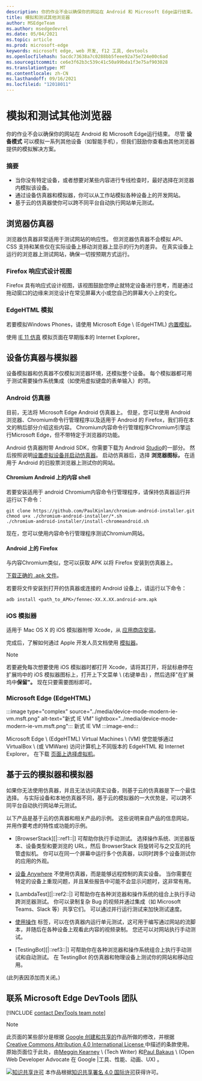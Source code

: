 ```yaml
---
description: 你的作业不会以确保你的网站在 Android 和 Microsoft Edge运行结束。  尽管设备模式可以模拟一系列其他设备（如智能手机），但我们鼓励你查看由其他浏览器提供的模拟解决方案。
title: 模拟和测试其他浏览器
author: MSEdgeTeam
ms.author: msedgedevrel
ms.date: 05/04/2021
ms.topic: article
ms.prod: microsoft-edge
keywords: microsoft edge, web 开发, f12 工具, devtools
ms.openlocfilehash: 5acdc73638a7c0288bb5feee92a75e724e00c6ad
ms.sourcegitcommit: ce6e3f62b3c539c41c50a99bda1f3e75af903028
ms.translationtype: MT
ms.contentlocale: zh-CN
ms.lasthandoff: 09/16/2021
ms.locfileid: "12018011"
---
```

<!-- Copyright Meggin Kearney and Paul Bakaus

   Licensed under the Apache License, Version 2.0 (the "License");
   you may not use this file except in compliance with the License.
   You may obtain a copy of the License at

       https://www.apache.org/licenses/LICENSE-2.0

   Unless required by applicable law or agreed to in writing, software
   distributed under the License is distributed on an "AS IS" BASIS,
   WITHOUT WARRANTIES OR CONDITIONS OF ANY KIND, either express or implied.
   See the License for the specific language governing permissions and
   limitations under the License.  -->
# <a name="emulate-and-test-other-browsers"></a>模拟和测试其他浏览器

你的作业不会以确保你的网站在 Android 和 Microsoft Edge运行结束。  尽管 **设备模式** 可以模拟一系列其他设备（如智能手机），但我们鼓励你查看由其他浏览器提供的模拟解决方案。

### <a name="summary"></a>摘要

*   当你没有特定设备，或者想要对某些内容进行专线检查时，最好选择在浏览器内模拟该设备。
*   通过设备仿真器和模拟器，你可以从工作站模拟各种设备上的开发网站。
*   基于云的仿真器使你可以跨不同平台自动执行网站单元测试。


<!-- ====================================================================== -->
## <a name="browser-emulators"></a>浏览器仿真器

浏览器仿真器非常适用于测试网站的响应性。  但浏览器仿真器不会模拟 API、CSS 支持和某些仅在实际设备上移动浏览器上显示的行为的差异。  在真实设备上运行的浏览器上测试网站，确保一切按预期方式运行。

### <a name="firefox-responsive-design-view"></a>Firefox 响应式设计视图

Firefox 具有[][MDNResponsiveDesignMode]响应式设计视图，该视图鼓励您停止就特定设备进行思考，而是通过拖动窗口的边缘来浏览设计在常见屏幕大小或您自己的屏幕大小上的变化。

### <a name="edgehtml-emulation"></a>EdgeHTML 模拟

若要模拟Windows Phones，请使用 Microsoft Edge \ (EdgeHTML\) [内置模拟][ArchiveMicrosoftEdgeDevtoolsEmulation]。

使用 [IE 11 仿真][Ie11DevToolsEmulation] 模拟页面在早期版本的 Internet Explorer。


<!-- ====================================================================== -->
## <a name="device-emulators-and-simulators"></a>设备仿真器与模拟器

设备模拟器和仿真器不仅模拟浏览器环境，还模拟整个设备。  每个模拟器都可用于测试需要操作系统集成（如使用虚拟键盘的表单输入）的项。

### <a name="android-emulator"></a>Android 仿真器

<!--
:::image type="complex" source="../media/device-mode-android-emulator-stock-browser.msft.png" alt-text="Stock Browser in Android Emulator" lightbox="../media/device-mode-android-emulator-stock-browser.msft.png":::
   Stock Browser in Android Emulator
:::image-end:::
-->

目前，无法将 Microsoft Edge Android 仿真器上。  但是，您可以使用 Android 浏览器、Chromium命令行管理程序以及适用于 Android 的 Firefox，我们将在本文的稍后部分介绍这些内容。  Chromium内容命令行管理程序Chromium引擎运行Microsoft Edge，但不带特定于浏览器的功能。

Android 仿真器附带 Android SDK，你需要下载为 Android [Studio][AndroidStudioDownload]的一部分。  然后按照说明[设置虚拟设备并][AndroidStudioCreateManageVirtualDevices][启动仿真器][AndroidStudioRunAppsAndroidEmulator]。
启动仿真器后，选择 **浏览器图标，** 在适用于 Android 的旧股票浏览器上测试你的网站。

#### <a name="chromium-content-shell-on-android"></a>Chromium Android 上的内容 shell

<!--
:::image type="complex" source="../media/device-mode-android-avd-contentshell.msft.png" alt-text="Android Emulator Content Shell" lightbox="../media/device-mode-android-avd-contentshell.msft.png":::
   Android Emulator Content Shell
:::image-end:::
-->

若要安装适用于 android Chromium内容命令行管理程序，请保持仿真器运行并运行以下命令：

```shell
git clone https://github.com/PaulKinlan/chromium-android-installer.git
chmod u+x ./chromium-android-installer/*.sh
./chromium-android-installer/install-chromeandroid.sh
```

现在，您可以使用内容命令行管理程序测试Chromium网站。

#### <a name="firefox-on-android"></a>Android 上的 Firefox

<!--
:::image type="complex" source="../media/device-mode-ff-on-android-emulator.msft.png" alt-text="Firefox Icon on Android Emulator" lightbox="../media/device-mode-ff-on-android-emulator.msft.png":::
   Firefox Icon on Android Emulator
:::image-end:::
-->

与内容Chromium类似，您可以获取 APK 以将 Firefox 安装到仿真器上。

[下载正确的 .apk 文件][MozillaFirefoxDownload]。

若要将文件安装到打开的仿真器或连接的 Android 设备上，请运行以下命令：

```shell
adb install <path_to_APK>/fennec-XX.X.XX.android-arm.apk
```

### <a name="ios-simulator"></a>iOS 模拟器

适用于 Mac OS X 的 iOS 模拟器附带 Xcode，从 [应用商店安装][MacAppStoreXcode]。

完成后，了解如何通过 Apple 开发人员文档使用 [模拟器][AppleSimulatorHelp]。

> [!NOTE]
> 若要避免每次想要使用 iOS 模拟器时都打开 Xcode，请将其打开，将鼠标悬停在扩展坞中的 iOS 模拟器图标上，打开上下文菜单 \ (右键单击\) ，然后选择"在扩展坞中**保留"。**  现在只要需要图标即可。

### <a name="microsoft-edge-edgehtml"></a>Microsoft Edge (EdgeHTML) 

:::image type="complex" source="../media/device-mode-modern-ie-vm.msft.png" alt-text="新式 IE VM" lightbox="../media/device-mode-modern-ie-vm.msft.png":::
   新式 IE VM
:::image-end:::

Microsoft Edge \ (EdgeHTML\) Virtual Machines \ (VM\) 使您能够通过 VirtualBox \ (或 VMWare\) 访问计算机上不同版本的 EdgeHTML 和 Internet Explorer。  在下载 [页面上选择虚拟机][MicrosoftDeveloperEdgeVms]。


<!-- ====================================================================== -->
## <a name="cloud-based-emulators-and-simulators"></a>基于云的模拟器和模拟器

如果你无法使用仿真器，并且无法访问真实设备，则基于云的仿真器是下一个最佳选择。  与实际设备和本地仿真器不同，基于云的模拟器的一大优势是，可以跨不同平台自动执行网站单元测试。

以下产品是基于云的仿真器和相关产品的示例。  这些说明来自产品的信息网站，并用作要考虑的特性或功能的示例。

*   [BrowserStack][|::ref1::|] 可帮助你执行手动测试。  选择操作系统、浏览器版本、设备类型和要浏览的 URL，然后 BrowserStack 将旋转可与之交互的托管虚拟机。  你可以在同一个屏幕中运行多个仿真器，以同时跨多个设备测试你的应用的外观。

*   [设备 Anywhere][AppExperience] 不使用仿真器，而是能够远程控制的真实设备。  当你需要在特定的设备上重现问题，并且某些报告中可能不会显示问题时，这非常有用。

*   [LambdaTest][|::ref2::|] 可帮助你在各种浏览器和操作系统的组合上执行手动跨浏览器测试。  你可以录制复杂 Bug 的视频并通过集成（如 Microsoft Teams、Slack 等）共享它们。  可以通过并行运行测试来加快测试速度。

*   [使用操作][SauceLabs] 标签，可以在仿真器内运行单元测试，这可用于编写通过网站的流脚本，并随后在各种设备上观看此内容的视频录制。  您还可以对网站执行手动测试。

*   [TestingBot][|::ref3::|] 可帮助你在各种浏览器和操作系统组合上执行手动测试和自动测试。  在 TestingBot 的仿真器和物理设备上测试你的网站和移动应用。

 (此列表因添加而关闭。) 

<!-- ====================================================================== -->
## <a name="getting-in-touch-with-the-microsoft-edge-devtools-team"></a>联系 Microsoft Edge DevTools 团队

[!INCLUDE [contact DevTools team note](../includes/contact-devtools-team-note.md)]


<!-- ====================================================================== -->
<!-- links -->
<!-- external DMC links -->
[ArchiveMicrosoftEdgeDevtoolsEmulation]: /archive/microsoft-edge/legacy/developer/devtools-guide/emulation "模拟|Microsoft Docs"
[Ie11DevToolsEmulation]: /previous-versions/windows/internet-explorer/ie-developer/samples/dn255001(v=vs.85) "模拟浏览器、屏幕大小和 GPS 位置|Microsoft Docs"
<!-- external non-DMC links -->
[MicrosoftDeveloperEdgeVms]: https://developer.microsoft.com/microsoft-edge/tools/vms "下载虚拟机"
[AndroidStudioCreateManageVirtualDevices]: https://developer.android.com/tools/devices/managing-avds.html "创建和管理虚拟设备|Android 开发人员"
[AndroidStudioDownload]:  https://developer.android.com/sdk/installing/studio.html "下载 Android Studio 和 SDK |Android 开发人员"
[AndroidStudioRunAppsAndroidEmulator]: https://developer.android.com/tools/devices/emulator.html "在 Android 设备上Emulator |Android 开发人员"
[AppleSimulatorHelp]: https://help.apple.com/simulator/mac/current "模拟器帮助 - 当前|Apple"
[MacAppStoreXcode]: https://itunes.apple.com/app/xcode/id497799835 "Mac 应用商店上的 Xcode"
[MDNResponsiveDesignMode]: https://developer.mozilla.org/docs/Tools/Responsive_Design_View "响应式设计|MDN"
[MozillaFirefoxDownload]: https://www.mozilla.org/firefox/all/#product-android-beta "下载 Firefox 浏览器"
<!-- cloud product links -->
[BrowserStack]: https://www.browserstack.com/automate "BrowserStack"
[AppExperience]: https://www.sigos.com/app-experience/ "应用体验"
[LambdaTest]: https://www.lambdatest.com/ "LambdaTest"
[SauceLabs]: https://saucelabs.com "一些实验室"
[TestingBot]: https://testingbot.com/ "TestingBot"

> [!NOTE]
> 此页面的某些部分是根据 [Google 创建和共享的][GoogleSitePolicies]作品所做的修改，并根据[ Creative Commons Attribution 4.0 International License ][CCA4IL]中描述的条款使用。
> 原始页面位于此处，[](https://developers.google.com/web/tools/chrome-devtools/device-mode/testing-other-browsers)由[Meggin Kearney][MegginKearney] \ (Tech Writer\) 和[Paul Bakaus][PaulBakaus] \ (Open Web Developer Advocate 在 Google |工具、性能、动画、UX\) 。

[![知识共享许可][CCby4Image]][CCA4IL] 本作品根据[知识共享署名 4.0 国际许可][CCA4IL]获得许可。

[CCA4IL]: https://creativecommons.org/licenses/by/4.0
[CCby4Image]: https://i.creativecommons.org/l/by/4.0/88x31.png
[GoogleSitePolicies]: https://developers.google.com/terms/site-policies
[KayceBasques]: https://developers.google.com/web/resources/contributors#kayce-basques
[MegginKearney]: https://developers.google.com/web/resources/contributors#meggin-kearney
[PaulBakaus]: https://developers.google.com/web/resources/contributors#paul-bakaus
